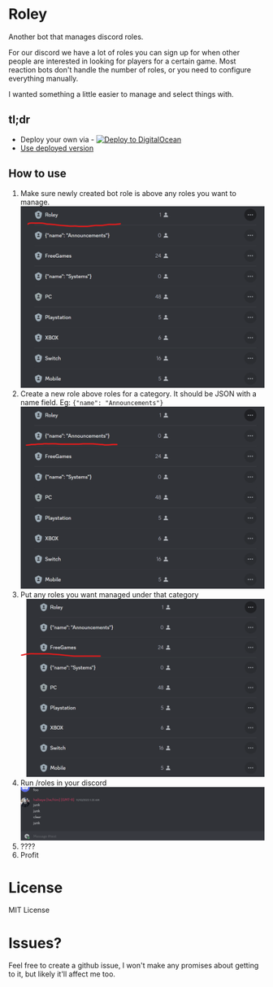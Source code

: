 # Roley

Another bot that manages discord roles.

For our discord we have a lot of roles you can sign up for when other people are interested in looking for players for a certain game. Most reaction bots don't handle the number of roles, or you need to configure everything manually.

I wanted something a little easier to manage and select things with.

## tl;dr

* Deploy your own via - [![Deploy to DigitalOcean](https://www.deploytodo.com/do-btn-blue.svg)](https://cloud.digitalocean.com/apps/new?repo=https://github.com/halkeye/discord-roley/tree/main)
* [Use deployed version](https://discord.com/api/oauth2/authorize?client_id=1172621787041890374&permissions=268435456&scope=bot%20applications.commands)

## How to use

1) Make sure newly created bot role is above any roles you want to manage.
![Alt text](docs/step1.png)
2) Create a new role above roles for a category. It should be JSON with a name field. Eg: `{"name": "Announcements"}`
![Alt text](docs/step2.png)
3) Put any roles you want managed under that category
![Alt text](docs/step3.png)
4) Run /roles in your discord
![Alt text](docs/slashroles.gif)
5) ????
6) Profit

# License

MIT License

# Issues?

Feel free to create a github issue, I won't make any promises about getting to it, but likely it'll affect me too.